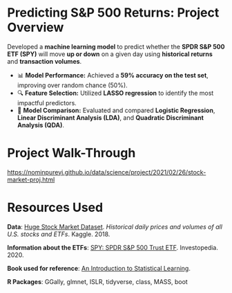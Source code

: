 # Predicting S&P 500 Returns: Project Overview
Developed a **machine learning model** to predict whether the **SPDR S&P 500 ETF (SPY)** will move **up or down** on a given day using **historical returns** and **transaction volumes**.

- 📊 **Model Performance:** Achieved a **59% accuracy on the test set**, improving over random chance (50%).
- 🔍 **Feature Selection:** Utilized **LASSO regression** to identify the most impactful predictors.
- 🤖 **Model Comparison:** Evaluated and compared **Logistic Regression**, **Linear Discriminant Analysis (LDA)**, and **Quadratic Discriminant Analysis (QDA)**.
  
# Project Walk-Through
https://nominpurevj.github.io/data/science/project/2021/02/26/stock-market-proj.html

# Resources Used
**Data**: [Huge Stock Market Dataset](https://www.kaggle.com/borismarjanovic/price-volume-data-for-all-us-stocks-etfs "Kaggle"). *Historical daily prices and volumes of all U.S. stocks and ETFs*. Kaggle. 2018.

**Information about the ETFs**: [SPY: SPDR S&P 500 Trust ETF](https://www.investopedia.com/articles/investing/122215/spy-spdr-sp-500-trust-etf.asp "Investopedia"). Investopedia. 2020.

**Book used for reference**: [An Introduction to Statistical Learning](https://www.statlearning.com/ "ISLR").

**R Packages**: GGally, glmnet, ISLR, tidyverse, class, MASS, boot





